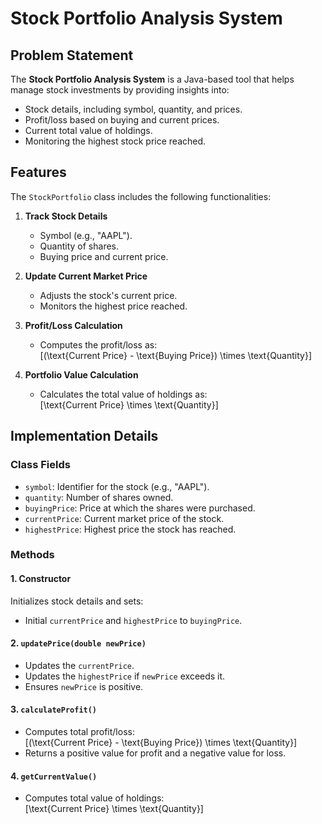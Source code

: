 # Stock Portfolio Analysis System

## Problem Statement
The **Stock Portfolio Analysis System** is a Java-based tool that helps manage stock investments by providing insights into:
- Stock details, including symbol, quantity, and prices.
- Profit/loss based on buying and current prices.
- Current total value of holdings.
- Monitoring the highest stock price reached.

## Features
The `StockPortfolio` class includes the following functionalities:
1. **Track Stock Details**
   - Symbol (e.g., "AAPL").
   - Quantity of shares.
   - Buying price and current price.

2. **Update Current Market Price**
   - Adjusts the stock's current price.
   - Monitors the highest price reached.

3. **Profit/Loss Calculation**
   - Computes the profit/loss as:  
     \[(\text{Current Price} - \text{Buying Price}) \times \text{Quantity}\]

4. **Portfolio Value Calculation**
   - Calculates the total value of holdings as:  
     \[\text{Current Price} \times \text{Quantity}\]

## Implementation Details

### Class Fields
- `symbol`: Identifier for the stock (e.g., "AAPL").
- `quantity`: Number of shares owned.
- `buyingPrice`: Price at which the shares were purchased.
- `currentPrice`: Current market price of the stock.
- `highestPrice`: Highest price the stock has reached.

### Methods
#### 1. Constructor
Initializes stock details and sets:
- Initial `currentPrice` and `highestPrice` to `buyingPrice`.

#### 2. `updatePrice(double newPrice)`
- Updates the `currentPrice`.
- Updates the `highestPrice` if `newPrice` exceeds it.
- Ensures `newPrice` is positive.

#### 3. `calculateProfit()`
- Computes total profit/loss:  
  \[(\text{Current Price} - \text{Buying Price}) \times \text{Quantity}\]
- Returns a positive value for profit and a negative value for loss.

#### 4. `getCurrentValue()`
- Computes total value of holdings:  
  \[\text{Current Price} \times \text{Quantity}\]

